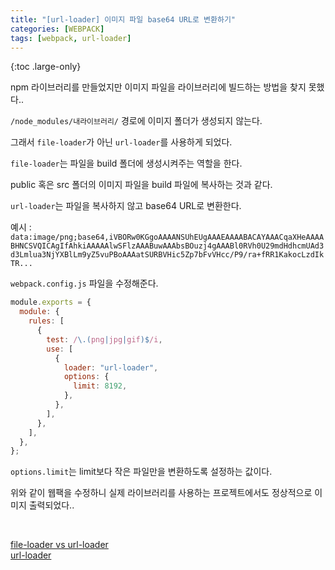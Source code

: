 ```yaml
---
title: "[url-loader] 이미지 파일 base64 URL로 변환하기"
categories: [WEBPACK]
tags: [webpack, url-loader]
---
```


{:toc .large-only}

npm 라이브러리를 만들었지만 이미지 파일을 라이브러리에 빌드하는 방법을 찾지 못했다..

`/node_modules/내라이브러리/` 경로에 이미지 폴더가 생성되지 않는다.

그래서 `file-loader`가 아닌 `url-loader`를 사용하게 되었다.

`file-loader`는 파일을 build 폴더에 생성시켜주는 역할을 한다.

public 혹은 src 폴더의 이미지 파일을 build 파일에 복사하는 것과 같다.

`url-loader`는 파일을 복사하지 않고 base64 URL로 변환한다.

예시 : `data:image/png;base64,iVBORw0KGgoAAAANSUhEUgAAAEAAAABACAYAAACqaXHeAAAABHNCSVQICAgIfAhkiAAAAAlwSFlzAAABuwAAAbsBOuzj4gAAABl0RVh0U29mdHdhcmUAd3d3Lmlua3NjYXBlLm9yZ5vuPBoAAAatSURBVHic5Zp7bFvVHcc/P9/ra+fRR1KakocLzdIkTR...`

`webpack.config.js` 파일을 수정해준다.

```js
module.exports = {
  module: {
    rules: [
      {
        test: /\.(png|jpg|gif)$/i,
        use: [
          {
            loader: "url-loader",
            options: {
              limit: 8192,
            },
          },
        ],
      },
    ],
  },
};
```

`options.limit`는 limit보다 작은 파일만을 변환하도록 설정하는 값이다.

위와 같이 웹팩을 수정하니 실제 라이브러리를 사용하는 프로젝트에서도 정상적으로 이미지 출력되었다..

<br/>

[file-loader vs url-loader](https://velog.io/@jeongnaehyeok/file-loader-vs-url-loader)<br/>
[url-loader](https://v4.webpack.js.org/loaders/url-loader/)
